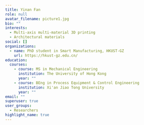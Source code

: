 ```yaml
---
title: Yinan Fan
role: null
avatar_filename: picture1.jpg
bio: ""
interests:
  - Multi-axis multi-material 3D printing
  - Architectural materials
social: []
organizations:
  - name: PhD student in Smart Manufacturing, HKUST-GZ
    url: https://hkust-gz.edu.cn/
education:
  courses:
    - course: MS in Mechanical Engineering
      institution: The University of Hong Kong
      year: ""
    - course: BEng in Process Equipment & Control Engineering
      institution: Xi'an Jiao Tong University
      year: ""
email: ""
superuser: true
user_groups:
  - Researchers
highlight_name: true
---
```


